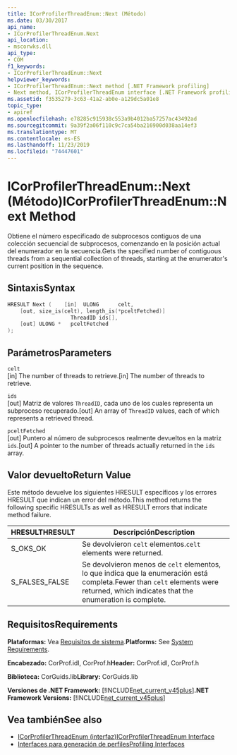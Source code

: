 ```yaml
---
title: ICorProfilerThreadEnum::Next (Método)
ms.date: 03/30/2017
api_name:
- ICorProfilerThreadEnum.Next
api_location:
- mscorwks.dll
api_type:
- COM
f1_keywords:
- ICorProfilerThreadEnum::Next
helpviewer_keywords:
- ICorProfilerThreadEnum::Next method [.NET Framework profiling]
- Next method, ICorProfilerThreadEnum interface [.NET Framework profiling]
ms.assetid: f3535279-3c63-41a2-ab0e-a129dc5a01e8
topic_type:
- apiref
ms.openlocfilehash: e78285c915938c553a9b4012ba57257ac43492ad
ms.sourcegitcommit: 9a39f2a06f110c9c7ca54ba216900d038aa14ef3
ms.translationtype: MT
ms.contentlocale: es-ES
ms.lasthandoff: 11/23/2019
ms.locfileid: "74447601"
---
```

# <a name="icorprofilerthreadenumnext-method"></a><span data-ttu-id="be0c5-102">ICorProfilerThreadEnum::Next (Método)</span><span class="sxs-lookup"><span data-stu-id="be0c5-102">ICorProfilerThreadEnum::Next Method</span></span>
<span data-ttu-id="be0c5-103">Obtiene el número especificado de subprocesos contiguos de una colección secuencial de subprocesos, comenzando en la posición actual del enumerador en la secuencia.</span><span class="sxs-lookup"><span data-stu-id="be0c5-103">Gets the specified number of contiguous threads from a sequential collection of threads, starting at the enumerator's current position in the sequence.</span></span>  
  
## <a name="syntax"></a><span data-ttu-id="be0c5-104">Sintaxis</span><span class="sxs-lookup"><span data-stu-id="be0c5-104">Syntax</span></span>  
  
```cpp  
HRESULT Next (    [in]  ULONG      celt,  
    [out, size_is(celt), length_is(*pceltFetched)]  
                    ThreadID ids[],  
    [out] ULONG *   pceltFetched  
);  
```  
  
## <a name="parameters"></a><span data-ttu-id="be0c5-105">Parámetros</span><span class="sxs-lookup"><span data-stu-id="be0c5-105">Parameters</span></span>  
 `celt`  
 <span data-ttu-id="be0c5-106">[in] The number of threads to retrieve.</span><span class="sxs-lookup"><span data-stu-id="be0c5-106">[in] The number of threads to retrieve.</span></span>  
  
 `ids`  
 <span data-ttu-id="be0c5-107">[out] Matriz de valores `ThreadID`, cada uno de los cuales representa un subproceso recuperado.</span><span class="sxs-lookup"><span data-stu-id="be0c5-107">[out] An array of `ThreadID` values, each of which represents a retrieved thread.</span></span>  
  
 `pceltFetched`  
 <span data-ttu-id="be0c5-108">[out] Puntero al número de subprocesos realmente devueltos en la matriz `ids`.</span><span class="sxs-lookup"><span data-stu-id="be0c5-108">[out] A pointer to the number of threads actually returned in the `ids` array.</span></span>  
  
## <a name="return-value"></a><span data-ttu-id="be0c5-109">Valor devuelto</span><span class="sxs-lookup"><span data-stu-id="be0c5-109">Return Value</span></span>  
 <span data-ttu-id="be0c5-110">Este método devuelve los siguientes HRESULT específicos y los errores HRESULT que indican un error del método.</span><span class="sxs-lookup"><span data-stu-id="be0c5-110">This method returns the following specific HRESULTs as well as HRESULT errors that indicate method failure.</span></span>  
  
|<span data-ttu-id="be0c5-111">HRESULT</span><span class="sxs-lookup"><span data-stu-id="be0c5-111">HRESULT</span></span>|<span data-ttu-id="be0c5-112">Descripción</span><span class="sxs-lookup"><span data-stu-id="be0c5-112">Description</span></span>|  
|-------------|-----------------|  
|<span data-ttu-id="be0c5-113">S_OK</span><span class="sxs-lookup"><span data-stu-id="be0c5-113">S_OK</span></span>|<span data-ttu-id="be0c5-114">Se devolvieron `celt` elementos.</span><span class="sxs-lookup"><span data-stu-id="be0c5-114">`celt` elements were returned.</span></span>|  
|<span data-ttu-id="be0c5-115">S_FALSE</span><span class="sxs-lookup"><span data-stu-id="be0c5-115">S_FALSE</span></span>|<span data-ttu-id="be0c5-116">Se devolvieron menos de `celt` elementos, lo que indica que la enumeración está completa.</span><span class="sxs-lookup"><span data-stu-id="be0c5-116">Fewer than `celt` elements were returned, which indicates that the enumeration is complete.</span></span>|  
  
## <a name="requirements"></a><span data-ttu-id="be0c5-117">Requisitos</span><span class="sxs-lookup"><span data-stu-id="be0c5-117">Requirements</span></span>  
 <span data-ttu-id="be0c5-118">**Plataformas:** Vea [Requisitos de sistema](../../../../docs/framework/get-started/system-requirements.md).</span><span class="sxs-lookup"><span data-stu-id="be0c5-118">**Platforms:** See [System Requirements](../../../../docs/framework/get-started/system-requirements.md).</span></span>  
  
 <span data-ttu-id="be0c5-119">**Encabezado:** CorProf.idl, CorProf.h</span><span class="sxs-lookup"><span data-stu-id="be0c5-119">**Header:** CorProf.idl, CorProf.h</span></span>  
  
 <span data-ttu-id="be0c5-120">**Biblioteca:** CorGuids.lib</span><span class="sxs-lookup"><span data-stu-id="be0c5-120">**Library:** CorGuids.lib</span></span>  
  
 <span data-ttu-id="be0c5-121">**Versiones de .NET Framework:** [!INCLUDE[net_current_v45plus](../../../../includes/net-current-v45plus-md.md)]</span><span class="sxs-lookup"><span data-stu-id="be0c5-121">**.NET Framework Versions:** [!INCLUDE[net_current_v45plus](../../../../includes/net-current-v45plus-md.md)]</span></span>  
  
## <a name="see-also"></a><span data-ttu-id="be0c5-122">Vea también</span><span class="sxs-lookup"><span data-stu-id="be0c5-122">See also</span></span>

- [<span data-ttu-id="be0c5-123">ICorProfilerThreadEnum (interfaz)</span><span class="sxs-lookup"><span data-stu-id="be0c5-123">ICorProfilerThreadEnum Interface</span></span>](../../../../docs/framework/unmanaged-api/profiling/icorprofilerthreadenum-interface.md)
- [<span data-ttu-id="be0c5-124">Interfaces para generación de perfiles</span><span class="sxs-lookup"><span data-stu-id="be0c5-124">Profiling Interfaces</span></span>](../../../../docs/framework/unmanaged-api/profiling/profiling-interfaces.md)
